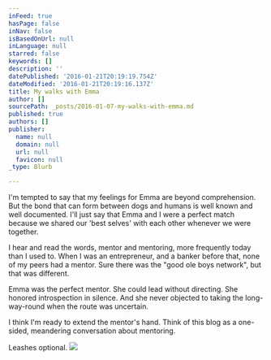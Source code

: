 ```yaml
---
inFeed: true
hasPage: false
inNav: false
isBasedOnUrl: null
inLanguage: null
starred: false
keywords: []
description: ''
datePublished: '2016-01-21T20:19:19.754Z'
dateModified: '2016-01-21T20:19:16.137Z'
title: My walks with Emma
author: []
sourcePath: _posts/2016-01-07-my-walks-with-emma.md
published: true
authors: []
publisher:
  name: null
  domain: null
  url: null
  favicon: null
_type: Blurb

---
```

I'm tempted to say that my feelings for Emma are beyond comprehension. But the bond that can form between dogs and humans is well known and well documented. I'll just say that Emma and I were a perfect match because we shared our 'best selves' with each other whenever we were together.

I hear and read the words, mentor and mentoring, more frequently today than I used to. When I was an entrepreneur, and a banker before that, none of my peers had a mentor. Sure there was the "good ole boys network", but that was different. 

Emma was the perfect mentor. She could lead without directing. She honored introspection in silence. And she never objected to taking the long-way-round when the route was uncertain.

I think I'm ready to extend the mentor's hand. Think of this blog as a one-sided, meandering conversation about mentoring. 

Leashes optional.
![](https://the-grid-user-content.s3-us-west-2.amazonaws.com/61d85b4d-0ed5-4921-8a35-bfd49bca74ba.jpg)